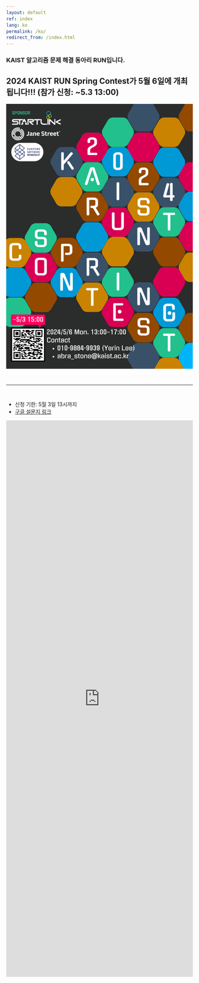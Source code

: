 ```yaml
---
layout: default
ref: index
lang: ko
permalink: /ko/
redirect_from: /index.html
---
```


### KAIST 알고리즘 문제 해결 동아리 RUN입니다.

## 2024 KAIST RUN Spring Contest가 5월 6일에 개최됩니다!!! (참가 신청: ~5.3 13:00)

<div style="text-align: center">
	<img src="/contest/2024-spring/poster2024S.png" alt="poster" style="width: 700px;"/>
</div>
<hr style="size: 20; margin-top: 40px; margin-bottom: 40px; border: solid; border-width: 0; border-bottom: 1px solid #e8e8e8;"/>

- 신청 기한: 5월 3일 13시까지
- [구글 설문지 링크](https://forms.gle/V1pA3BFhW1znjJKq9)
<iframe src="https://forms.gle/V1pA3BFhW1znjJKq9" frameborder="0" width="100%" height="1500px"></iframe>
